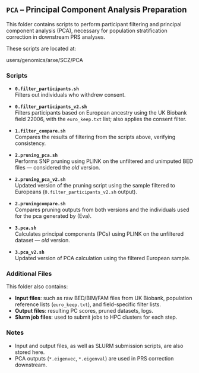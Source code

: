 ## `PCA` – Principal Component Analysis Preparation

This folder contains scripts to perform participant filtering and principal component analysis (PCA), necessary for population stratification correction in downstream PRS analyses.

These scripts are located at:

users/genomics/arxe/SCZ/PCA

### Scripts

- **`0.filter_participants.sh`**  
  Filters out individuals who withdrew consent.

- **`0.filter_participants_v2.sh`**  
  Filters participants based on European ancestry using the UK Biobank field 22006, with the `euro_keep.txt` list; also applies the consent filter.

- **`1.filter_compare.sh`**  
  Compares the results of filtering from the scripts above, verifying consistency.

- **`2.pruning_pca.sh`**  
  Performs SNP pruning using PLINK on the unfiltered and unimputed BED files — considered the *old* version.

- **`2.pruning_pca_v2.sh`**  
  Updated version of the pruning script using the sample filtered to Europeans (`0.filter_participants_v2.sh` output).

- **`2.pruningcompare.sh`**  
  Compares pruning outputs from both versions and the individuals used for the pca generated by (Eva).

- **`3.pca.sh`**  
  Calculates principal components (PCs) using PLINK on the unfiltered dataset — *old* version.

- **`3.pca_v2.sh`**  
  Updated version of PCA calculation using the filtered European sample.

### Additional Files

This folder also contains:

- **Input files**: such as raw BED/BIM/FAM files from UK Biobank, population reference lists (`euro_keep.txt`), and field-specific filter lists.
- **Output files**: resulting PC scores, pruned datasets, logs.
- **Slurm job files**: used to submit jobs to HPC clusters for each step.
  
### Notes

- Input and output files, as well as SLURM submission scripts, are also stored here.
- PCA outputs (`*.eigenvec`, `*.eigenval`) are used in PRS correction downstream.

